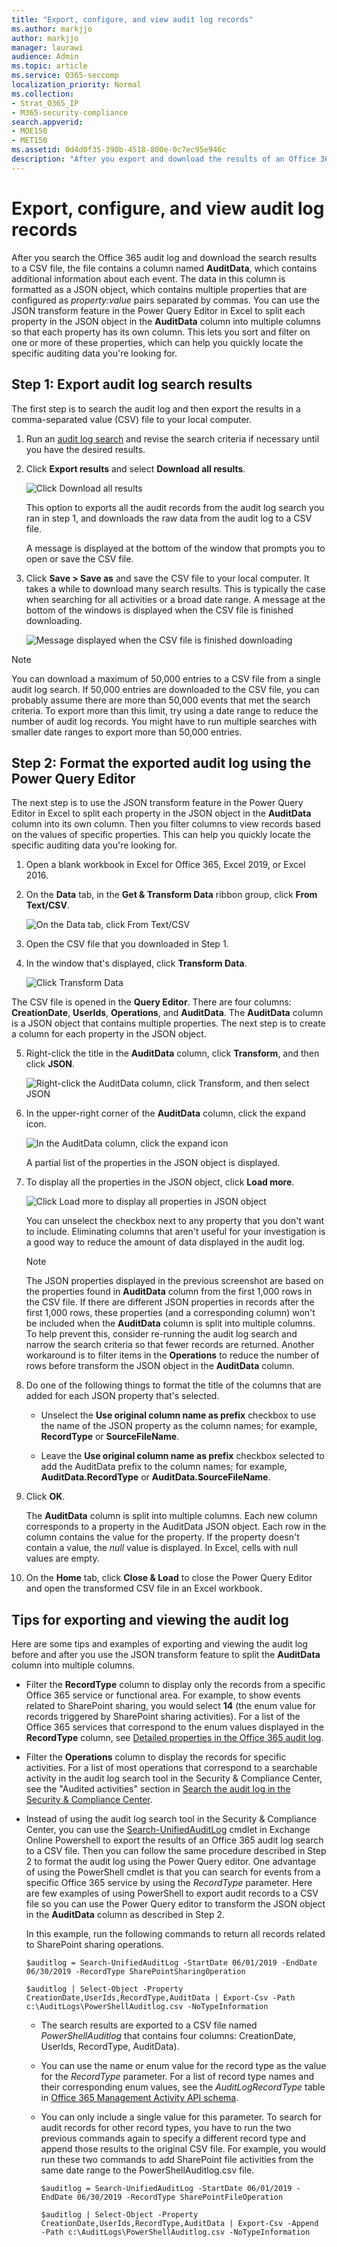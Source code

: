 ```yaml
---
title: "Export, configure, and view audit log records"
ms.author: markjjo
author: markjjo
manager: laurawi
audience: Admin
ms.topic: article
ms.service: O365-seccomp
localization_priority: Normal
ms.collection: 
- Strat_O365_IP
- M365-security-compliance
search.appverid: 
- MOE150
- MET150
ms.assetid: 0d4d0f35-390b-4518-800e-0c7ec95e946c
description: "After you export and download the results of an Office 365 audit log search to a CSV file, you can use the JSON transform feature in the Power Query Editor in Excel to split each property in the JSON object in the AuditData column into its own column. This can help you quickly locate the specific auditing data you're looking for."
---
```


# Export, configure, and view audit log records

After you search the Office 365 audit log and download the search results to a CSV file, the file contains a column named **AuditData**, which contains additional information about each event. The data in this column is formatted as a JSON object, which contains multiple properties that are configured as *property:value* pairs separated by commas. You can use the JSON transform feature in the Power Query Editor in Excel to split each property in the JSON object in the **AuditData** column into multiple columns so that each property has its own column. This lets you sort and filter on one or more of these properties, which can help you quickly locate the specific auditing data you're looking for.

## Step 1: Export audit log search results

The first step is to search the audit log and then export the results in a comma-separated value (CSV) file to your local computer.
  
1. Run an [audit log search](search-the-audit-log-in-security-and-compliance.md#search-the-audit-log) and revise the search criteria if necessary until you have the desired results.
    
2. Click **Export results** and select **Download all results**. 
    
   ![Click Download all results](media/ExportAuditSearchResults.png)

   This option to exports all the audit records from the audit log search you ran in step 1, and downloads the raw data from the audit log to a CSV file. 

   A message is displayed at the bottom of the window that prompts you to open or save the CSV file. 

3. Click **Save > Save as** and save the CSV file to your local computer. It takes a while to download many search results. This is typically the case when searching for all activities or a broad date range. A message at the bottom of the windows is displayed when the CSV file is finished downloading.
 
   ![Message displayed when the CSV file is finished downloading](media/ExportAuditSearchResultsFinish.png)

> [!NOTE]
  > You can download a maximum of 50,000 entries to a CSV file from a single audit log search. If 50,000 entries are downloaded to the CSV file, you can probably assume there are more than 50,000 events that met the search criteria. To export more than this limit, try using a date range to reduce the number of audit log records. You might have to run multiple searches with smaller date ranges to export more than 50,000 entries.

## Step 2: Format the exported audit log using the Power Query Editor

The next step is to use the JSON transform feature in the Power Query Editor in Excel to split each property in the JSON object in the **AuditData** column into its own column. Then you filter columns to view records based on the values of specific properties. This can help you quickly locate the specific auditing data you're looking for.

1. Open a blank workbook in Excel for Office 365, Excel 2019, or Excel 2016.
    
2.  On the **Data** tab, in the **Get & Transform Data** ribbon group, click **From Text/CSV**.

    ![On the Data tab, click From Text/CSV](media/JSONTransformOpenCSVFile.png)

3. Open the CSV file that you downloaded in Step 1.
    
4. In the window that's displayed, click **Transform Data**.

   ![Click Transform Data](media/JSONOpenPowerQuery.png)

The CSV file is opened in the **Query Editor**. There are four columns: **CreationDate**, **UserIds**, **Operations**, and **AuditData**. The **AuditData** column is a JSON object that contains multiple properties. The next step is to create a column for each property in the JSON object.
    
5. Right-click the title in the **AuditData** column, click **Transform**, and then click **JSON**. 
 
   ![Right-click the AuditData column, click Transform, and then select JSON](media/JSONTransform.png)

6. In the upper-right corner of the **AuditData** column, click the expand icon.
    
   ![In the AuditData column, click the expand icon](media/JSONTransformExpandIcon.png)

   A partial list of the properties in the JSON object is displayed.

7. To display all the properties in the JSON object, click **Load more**.

   ![Click Load more to display all properties in JSON object](media/JSONTransformLoadJSONProperties.png)

   You can unselect the checkbox next to any property that you don't want to include. Eliminating columns that aren't useful for your investigation is a good way to reduce the amount of data displayed in the audit log. 

   > [!NOTE]
   > The JSON properties displayed in the previous screenshot are based on the properties found in **AuditData** column from the first 1,000 rows in the CSV file. If there are different JSON properties in records after the first 1,000 rows, these properties (and a corresponding column) won't be included when the **AuditData** column is split into multiple columns. To help prevent this, consider re-running the audit log search and narrow the search criteria so that fewer records are returned. Another workaround is to filter items in the **Operations** to reduce the number of rows before transform the JSON object in the **AuditData** column.

8. Do one of the following things to format the title of the columns that are added for each JSON property that's selected.

    - Unselect the **Use original column name as prefix** checkbox to use the name of the JSON property as the column names; for example, **RecordType** or **SourceFileName**.
    
   - Leave the **Use original column name as prefix** checkbox selected to add the AuditData prefix to the column names; for example, **AuditData.RecordType** or **AuditData.SourceFileName**.

9. Click **OK**.
    
    The **AuditData** column is split into multiple columns. Each new column corresponds to a property in the AuditData JSON object. Each row in the column contains the value for the property. If the property doesn't contain a value, the *null* value is displayed. In Excel, cells with null values are empty.
  
10. On the **Home** tab, click **Close & Load** to close the Power Query Editor and open the transformed CSV file in an Excel workbook. 

## Tips for exporting and viewing the audit log

Here are some tips and examples of exporting and viewing the audit log before and after you use the JSON transform feature to split the **AuditData** column into multiple columns.

- Filter the **RecordType** column to display only the records from a specific Office 365 service or functional area. For example, to show events related to SharePoint sharing, you would select **14** (the enum value for records triggered by SharePoint sharing activities). For a list of the Office 365 services that correspond to the enum values displayed in the **RecordType** column, see [Detailed properties in the Office 365 audit log](detailed-properties-in-the-office-365-audit-log.md).

- Filter the **Operations** column to display the records for specific activities. For a list of most operations that correspond to a searchable activity in the audit log search tool in the Security & Compliance Center, see the "Audited activities" section in [Search the audit log in the Security & Compliance Center](search-the-audit-log-in-security-and-compliance.md#audited-activities).

- Instead of using the audit log search tool in the Security & Compliance Center, you can use the [Search-UnifiedAuditLog](https://docs.microsoft.com/powershell/module/exchange/policy-and-compliance-audit/search-unifiedauditlog) cmdlet in Exchange Online Powershell to export the results of an Office 365 audit log search to a CSV file. Then you can follow the same procedure described in Step 2 to format the audit log using the Power Query editor. One advantage of using the PowerShell cmdlet is that you can search for events from a specific Office 365 service by using the *RecordType* parameter. Here are few examples of using PowerShell to export audit records to a CSV file so you can use the Power Query editor to transform the JSON object in the **AuditData** column as described in Step 2.

   In this example, run the following commands to return all records related to SharePoint sharing operations. 
   
   ```
   $auditlog = Search-UnifiedAuditLog -StartDate 06/01/2019 -EndDate 06/30/2019 -RecordType SharePointSharingOperation
   ```

   ```
   $auditlog | Select-Object -Property CreationDate,UserIds,RecordType,AuditData | Export-Csv -Path c:\AuditLogs\PowerShellAuditlog.csv -NoTypeInformation
   ```

   - The search results are exported to a CSV file named *PowerShellAuditlog* that contains four columns: CreationDate, UserIds, RecordType, AuditData).

   - You can use the name or enum value for the record type as the value for the *RecordType* parameter. For a list of record type names and their corresponding enum values, see the *AuditLogRecordType* table in [Office 365 Management Activity API schema](https://docs.microsoft.com/office/office-365-management-api/office-365-management-activity-api-schema#enum-auditlogrecordtype---type-edmint32).
   
   - You can only include a single value for this parameter. To search for audit records for other record types, you have to run the two previous commands again to specify a different record type and append those results to the original CSV file. For example, you would run these two commands to add SharePoint file activities from the same date range to the PowerShellAuditlog.csv file.

       ```
      $auditlog = Search-UnifiedAuditLog -StartDate 06/01/2019 -EndDate 06/30/2019 -RecordType SharePointFileOperation
      ```

      ```
      $auditlog | Select-Object -Property CreationDate,UserIds,RecordType,AuditData | Export-Csv -Append -Path c:\AuditLogs\PowerShellAuditlog.csv -NoTypeInformation
      ```
